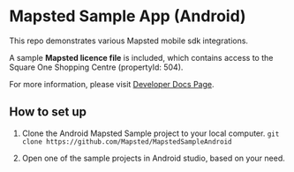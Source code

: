 <h1>Mapsted Sample App (Android)</h1>

This repo demonstrates various Mapsted mobile sdk integrations. 

A sample <b>Mapsted licence file</b> is included, which contains access to the Square One Shopping Centre (propertyId: 504).

For more information, please visit <a href="https://developer.mapsted.com/">Developer Docs Page</a>.

<h2>How to set up</h2>

1. Clone the Android Mapsted Sample project to your local computer. 
   `git clone https://github.com/Mapsted/MapstedSampleAndroid` 

2. Open one of the sample projects in Android studio, based on your need.